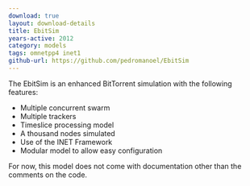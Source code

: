 ```yaml
---
download: true
layout: download-details
title: EbitSim
years-active: 2012
category: models
tags: omnetpp4 inet1
github-url: https://github.com/pedromanoel/EbitSim
---
```


The EbitSim is an enhanced BitTorrent simulation with the following features:
- Multiple concurrent swarm
- Multiple trackers
- Timeslice processing model
- A thousand nodes simulated
- Use of the INET Framework
- Modular model to allow easy configuration

For now, this model does not come with documentation other than the comments on the code.


